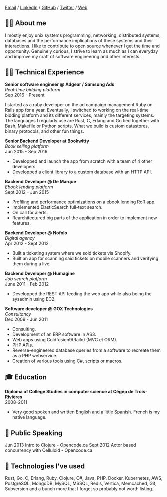 [Email](mailto:frankbernier@gmail.com) / [LinkedIn](https://www.linkedin.com/in/fbernier) / [GitHub](https://github.com/fbernier) / [Twitter](https://twitter.com/f_bernier) / [Web](https://fbernier.me)

## 🤦‍♂️ About me

I mostly enjoy unix systems programming, networking, distributed systems, databases and the performance implications of these systems and their interactions. I like to contribute to open source whenever I get the time and opportunity. Genuinely curious, I strive to learn as much as I can everyday and improve my craft of software engineering and other interests.

## 👨‍💻 ‍Technical Experience

**Senior software engineer @ Adgear / Samsung Ads** <br>
*Real-time bidding platform* <br>
Sep 2016 - Present

I started as a ruby developer on the ad campaign management Ruby on Rails app for a year. Eventually, I switched to working on the real-time bidding platform and its different services, mainly the targeting systems. The languages I regularly use are Rust, C, Erlang and Go tied together with Bash, Makefile or Python scripts. What we build is custom datastores, binary protocols, and other fun things.

**Senior Backend Developer at Bookwitty** <br>
*Book selling platform* <br>
Jun 2015 - Sep 2016 <br>
  - Developped and launch the app from scratch with a team of 4 other developers. <br>
  - Developped a client library to a custom database with an HTTP API.

**Backend Developer @ De Marque** <br>
*Ebook lending platform* <br>
Sept 2012 - Jun 2015 <br>
  - Profiling and performance optimizations on a ebook lending RoR app. <br>
  - Implemented ElasticSearch full-text search. <br>
  - On call for alerts. <br>
  - Rearchitectured big parts of the application in order to implement new features.

**Backend Developer @ Nofolo** <br>
*Digital agency* <br>
Apr 2012 - Sept 2012 <br>
  - Built a ticketing system where we sold tickets via Shopify. <br>
  - Built an app for scanning said tickets on mobile scanners and verifying them during a live.

**Backend Developer @ Humagine** <br>
*Job search platform* <br>
June 2011 - Feb 2012 <br>
  - Developped the REST API feeding the web app while also being the sysadmin using EC2.

**Software developer @ GOX Technologies** <br>
*Consultancy* <br>
Dec 2009 - Jun 2011 <br>
  - Consulting. <br>
  - Development of an ERP software in AS3. <br>
  - Web apps using Coldfusion9(Railo) (MVC et ORM). <br>
  - PHP APIs. <br>
  - Reverse-engineered database queries from a software to recreate them as a PHP webservice. <br>
  - Creation of various tools using C#, scripts or macros.

## 🎓 Education

**Diploma of College Studies in computer science at Cégep de Trois-Rivières** <br>
2008–2011 <br>
  - Very good spoken and written English and a little Spanish. French is my native language.

## 🙊 Public Speaking

Jun 2013 Intro to Clojure - Opencode.ca
Sept 2012 Actor based concurrency with Celluloid - Opencode.ca

## 🤖 Technologies I've used

Rust, Go, C, Erlang, Ruby, Clojure, C#, Java, PHP, Docker, Kubernetes, AWS, PostgreSQL, MongoDB, MySQL, MSSQL, Redis, Vertica, Memcached, Git, Subversion and a bunch more that I forget so probably not worth listing.
